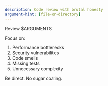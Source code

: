 ```yaml
---
description: Code review with brutal honesty
argument-hint: [file-or-directory]
---
```


Review $ARGUMENTS

Focus on:

1. Performance bottlenecks
2. Security vulnerabilities  
3. Code smells
4. Missing tests
5. Unnecessary complexity

Be direct. No sugar coating.

